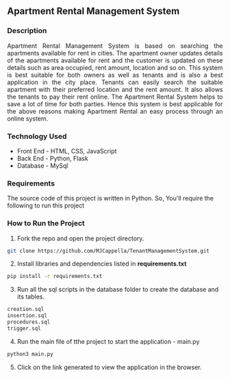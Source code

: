 ## Apartment Rental Management System
### Description
<p align="justify">
Apartment Rental Management System is based on searching the apartments available for rent in cities. The apartment owner updates details of the apartments available for rent and the customer is updated on these details such as area occupied, rent amount, location and so on. This system is best suitable for both owners as well as tenants and is also a best application in the city place. Tenants can easily search the suitable apartment with their preferred location and the rent amount. It also allows the tenants to pay their rent online. The Apartment Rental System helps to save a lot of time for both parties. Hence this system is best applicable for the above reasons making Apartment Rental an easy process through an online system.</p>

### Technology Used
* Front End - HTML, CSS, JavaScript
* Back End - Python, Flask
* Database - MySql
### Requirements
The source code of this project is written in Python. So, You'll require the following to run this project

### How to Run the Project
1. Fork the repo and open the project directory.
```bash
git clone https://github.com/MJCappella/TenantManagementSystem.git
```
2. Install libraries and dependencies listed in **requirements.txt**
```bash
pip install -r requirements.txt
```
3. Run all the sql scripts in the database folder to create the database and its tables.
```bash
creation.sql
insertion.sql
procedures.sql
trigger.sql
```
4. Run the main file of tthe project to start the application - main.py
```bash
python3 main.py
```
5. Click on the link generated to view the application in the browser.

